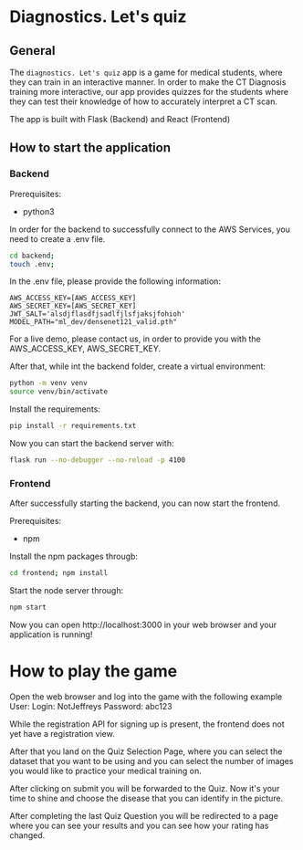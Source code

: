 # Diagnostics. Let's quiz

## General 

The `diagnostics. Let's quiz` app is a game for medical students, where they can
train in an interactive manner. In order to make the CT Diagnosis training more
interactive, our app provides quizzes for the students where they can test their
knowledge of how to accurately interpret a CT scan.

The app is built with Flask (Backend) and React (Frontend)

## How to start the application
### Backend

Prerequisites:
- python3

In order for the backend to successfully connect to the AWS Services, you need
to create a .env file.
```bash
cd backend;
touch .env;
```

In the .env file, please provide the following information:
```env
AWS_ACCESS_KEY=[AWS_ACCESS_KEY]
AWS_SECRET_KEY=[AWS_SECRET_KEY]
JWT_SALT='alsdjflasdfjsadlfjlsfjaksjfohioh'
MODEL_PATH="ml_dev/densenet121_valid.pth"
```
For a live demo, please contact us, in order to provide you with the
AWS_ACCESS_KEY, AWS_SECRET_KEY.

After that, while int the backend folder, create a virtual environment:

```bash
python -m venv venv
source venv/bin/activate
```

Install the requirements:
```bash
pip install -r requirements.txt
```

Now you can start the backend server with:
```bash
flask run --no-debugger --no-reload -p 4100
```

### Frontend
After successfully starting the backend, you can now start the frontend.

Prerequisites:
- npm

Install the npm packages througb:
```bash
cd frontend; npm install
```

Start the node server through:
```bash
npm start
```

Now you can open http://localhost:3000 in your web browser and your application
is running! 


# How to play the game
Open the web browser and log into the game with the following example User:
Login: NotJeffreys
Password: abc123

While the registration API for signing up is present, the frontend does not yet
have a registration view.

After that you land on the Quiz Selection Page, where you can select the dataset
that you want to be using and you can select the number of images you would like
to practice your medical training on.

After clicking on submit you will be forwarded to the Quiz. Now it's your time
to shine and choose the disease that you can identify in the picture.

After completing the last Quiz Question you will be redirected to a page where
you can see your results and you can see how your rating has changed.





